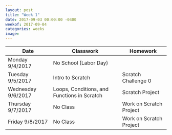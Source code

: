 ```yaml
---
layout: post
title: "Week 1"
date: 2017-09-03 00:00:00 -0400
weekof: 2017-09-04
categories: weeks
image:
---
```


|Date                        |Classwork|Homework|
|----------------------------|---------|--------|
|Monday 9/4/2017             |No School (Labor Day)| |
|Tuesday 9/5/2017            |Intro to Scratch|Scratch Challenge 0|
|Wednesday 9/6/2017          |Loops, Conditions, and Functions in Scratch|Scratch Project|
|Thursday 9/7/2017           |No Class|Work on Scratch Project|
|Friday 9/8/2017             |No Class|Work on Scratch Project|
